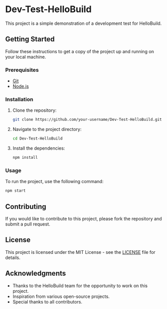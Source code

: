 # Dev-Test-HelloBuild

This project is a simple demonstration of a development test for HelloBuild.

## Getting Started

Follow these instructions to get a copy of the project up and running on your local machine.

### Prerequisites

- [Git](https://git-scm.com/)
- [Node.js](https://nodejs.org/)

### Installation

1. Clone the repository:
    ```sh
    git clone https://github.com/your-username/Dev-Test-HelloBuild.git
    ```
2. Navigate to the project directory:
    ```sh
    cd Dev-Test-HelloBuild
    ```
3. Install the dependencies:
    ```sh
    npm install
    ```

### Usage

To run the project, use the following command:
```sh
npm start
```

## Contributing

If you would like to contribute to this project, please fork the repository and submit a pull request.

## License

This project is licensed under the MIT License - see the [LICENSE](LICENSE) file for details.

## Acknowledgments

- Thanks to the HelloBuild team for the opportunity to work on this project.
- Inspiration from various open-source projects.
- Special thanks to all contributors.
